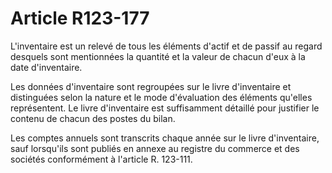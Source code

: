 # Article R123-177

L'inventaire est un relevé de tous les éléments d'actif et de passif au regard desquels sont mentionnées la quantité et la valeur de chacun d'eux à la date d'inventaire.

Les données d'inventaire sont regroupées sur le livre d'inventaire et distinguées selon la nature et le mode d'évaluation des éléments qu'elles représentent. Le livre d'inventaire est suffisamment détaillé pour justifier le contenu de chacun des postes du bilan.

Les comptes annuels sont transcrits chaque année sur le livre d'inventaire, sauf lorsqu'ils sont publiés en annexe au registre du commerce et des sociétés conformément à l'article R. 123-111.
